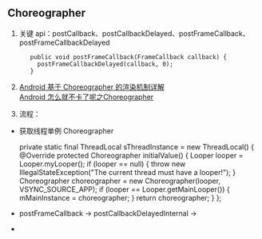 ## Choreographer
1. 关键 api：postCallback、postCallbackDelayed、postFrameCallback、postFrameCallbackDelayed

          public void postFrameCallback(FrameCallback callback) {
            postFrameCallbackDelayed(callback, 0);
          }

2. [Android 基于 Choreographer 的渲染机制详解](https://androidperformance.com/2019/10/22/Android-Choreographer/)  
   [Android 怎么就不卡了呢之Choreographer](https://juejin.cn/post/6844903818044375053)
   
3. 流程：
  - 获取线程单例 Choreographer 

     private static final ThreadLocal<Choreographer> sThreadInstance =
         new ThreadLocal<Choreographer>() {
           @Override
           protected Choreographer initialValue() {
               Looper looper = Looper.myLooper();
               if (looper == null) {
                   throw new IllegalStateException("The current thread must have a looper!");
               }
               Choreographer choreographer = new Choreographer(looper, VSYNC_SOURCE_APP);
               if (looper == Looper.getMainLooper()) {
                   mMainInstance = choreographer;
               }
               return choreographer;
            }
     };
    
  - postFrameCallback -> postCallbackDelayedInternal -> 
  - 